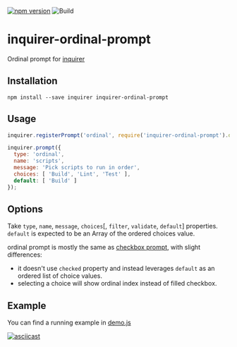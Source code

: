 [![npm version](https://badge.fury.io/js/inquirer-ordinal-prompt.svg)](https://npmjs.com/package/inquirer-ordinal-prompt)
![Build](https://github.com/RecuencoJones/inquirer-ordinal-prompt/workflows/Build/badge.svg)

# inquirer-ordinal-prompt

Ordinal prompt for [inquirer](https://github.com/SBoudrias/Inquirer.js)

## Installation

```
npm install --save inquirer inquirer-ordinal-prompt
```

## Usage

```js
inquirer.registerPrompt('ordinal', require('inquirer-ordinal-prompt').default);

inquirer.prompt({
  type: 'ordinal',
  name: 'scripts',
  message: 'Pick scripts to run in order',
  choices: [ 'Build', 'Lint', 'Test' ],
  default: [ 'Build' ]
});
```

## Options

Take `type`, `name`, `message`, `choices`[, `filter`, `validate`, `default`] properties.
`default` is expected to be an Array of the ordered choices value.

ordinal prompt is mostly the same as [checkbox prompt](https://github.com/SBoudrias/Inquirer.js#checkbox---type-checkbox), with slight differences:

- it doesn't use `checked` property and instead leverages `default` as an ordered list of choice values.
- selecting a choice will show ordinal index instead of filled checkbox.

## Example

You can find a running example in [demo.js](https://github.com/RecuencoJones/inquirer-ordinal-prompt/blob/develop/demo.js)

[![asciicast](./demo.gif)](https://asciinema.org/a/BAL0gV4p1PqFgcdfzc1ndd3Jk)
